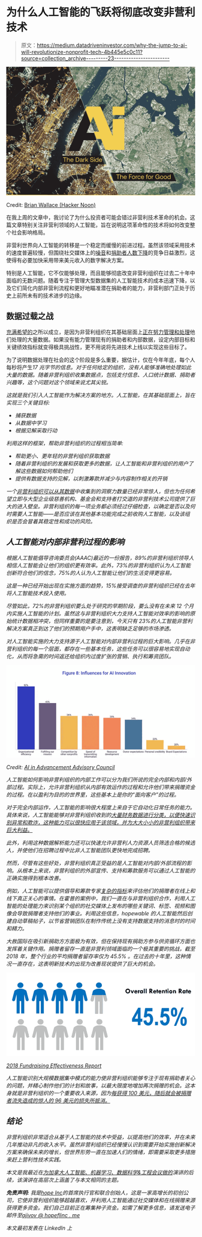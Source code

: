 # 为什么人工智能的飞跃将彻底改变非营利技术

> 原文：<https://medium.datadriveninvestor.com/why-the-jump-to-ai-will-revolutionize-nonprofit-tech-4b445e5c0c11?source=collection_archive---------23----------------------->

![](img/a60e1523e1fe1b8b6135d8c3379610ad.png)

Credit: [Brian Wallace (Hacker Noon)](https://hackernoon.com/the-future-is-now-ai-for-evil-vs-ai-for-good-8e87093b148)

在我上周的文章中，我讨论了为什么投资者可能会错过非营利技术革命的机会。这篇文章特别关注非营利领域的人工智能，旨在说明这项革命性的技术将如何改变整个社会影响格局。

非营利世界向人工智能的转移是一个稳定而缓慢的前进过程。虽然该领域采用技术的速度普遍较慢，但围绕社交媒体上的[噪音](https://blog.hootsuite.com/social-media-advertising-stats/)和[捐助者人数下降](https://www.tvo.org/article/charities-need-millennials-to-start-giving-but-do-millennials-have-anything-to-give)的竞争日益激烈，这使得有必要加快采用带来美元收入的数字解决方案。

特别是人工智能，它不仅能够处理，而且能够彻底改变非营利组织在过去二十年中面临的无数问题。随着专注于管理大型数据集的人工智能技术的成本迅速下降，以及它们简化内部非营利流程和更好地瞄准潜在捐助者的能力，非营利部门正处于历史上前所未有的技术进步的边缘。

## 数据过载之战

[充满希望的](https://www.hopefulinc.me/)之所以成立，是因为非营利组织在其基础层面上[正在努力管理和处理](http://cdn2.hubspot.net/hubfs/433841/The_State_of_Data_in_The_Nonprofit_Sector.pdf)他们处理的大量数据。如果没有能力管理现有的捐助者和内部数据，设定内部目标和关键绩效指标就变得极具挑战性，更不用说将先进技术上线以实现这些目标了。

为了说明数据处理在社会的这个阶段是多么重要，据估计，仅在今年年底，每个人每秒将产生*17 兆字节的信息。对于任何给定的组织，没有人能够准确地处理如此大量的数据。随着非营利组织收集数据点，包括支付信息、人口统计数据、捐助者兴趣等，这个问题对这个领域来说尤其尖锐。*

*这就是我们引入人工智能作为解决方案的地方。人工智能，在其基础层面上，旨在实现三个关键目标:*

*   *捕获数据*
*   *从数据中学习*
*   *根据见解采取行动*

*利用这样的框架，帮助非营利组织的过程相当简单:*

*   *帮助更小、更年轻的非营利组织获取数据*
*   *随着非营利组织的发展和获取更多的数据，让人工智能和非营利组织的用户了解这些数据如何帮助他们*
*   *提供有数据支持的见解，以刺激筹款并减少与内容制作相关的开销*

*一个[非营利组织可以从其数据](https://www.keela.co/blog/nonprofit-resources/data-analytics-for-nonprofits)中收集到的洞察力数量已经非常惊人，但也为任何希望立即与大型企业级慈善机构、基金会和支持者打交道的非营利技术公司提供了巨大的进入壁垒。非营利组织的每一项业务都必须经过仔细检查，以确定是否以及何时需要人工智能——是否应该在其他基本功能完成之前收购人工智能，以及该组织是否会冒着其稳定性和成功的风险。*

## *人工智能对内部非营利过程的影响*

*根据人工智能倡导咨询委员会(AAAC)最近的一份报告，89%的非营利组织领导人相信人工智能会让他们的组织更有效率。此外，73%的非营利组织认为人工智能创新符合他们的信念，75%的人认为人工智能让他们的生活变得更容易。*

*这是一种已经开始出现在实施方面的趋势，15%接受调查的非营利组织已经在去年将人工智能技术投入使用。*

*尽管如此，72%的非营利组织要么处于研究的早期阶段，要么没有在未来 12 个月内实施人工智能的计划。虽然这与非营利组织大力支持人工智能对效率的影响的原始统计数据相冲突，但同样重要的是要注意到，今天只有 23%的人工智能非营利解决方案真正到达了他们的预期用户手中，这表明缺乏足够的市场渗透。*

*对人工智能实施的大力支持源于人工智能对内部非营利过程的巨大影响。几乎在非营利组织的每一个层面，都存在一些基本任务，这些任务可以很容易地实现自动化，从而将急需的时间返还给组织内过度扩张的营销、执行和筹资团队。*

*![](img/bb698c99cae12acda0d08aba51211d31.png)*

*Credit: [AI in Advancement Advisory Council](https://gravyty.s3.amazonaws.com/2019aaacstateofaiinadvancement.pdf)*

*人工智能如何影响非营利组织的内部工作可以分为我们所说的完全内部和内部/外部过程。实际上，允许非营利组织从内部有效运作的过程和允许他们带来捐赠资金的过程。在以盈利为目的的世界里，这些基本上是你的“面向客户”的过程。*

*对于完全内部运作，人工智能的影响很大程度上来自于它自动化日常任务的能力。具体来说，人工智能能够对非营利组织收到的[大量财务数据进行分类，以便快速识别异常和欺诈，这种能力可以很快应用于该领域，并为大大小小的非营利组织带来巨大利益。](https://biztechmagazine.com/article/2019/04/how-nonprofits-can-effectively-use-ai-tools)*

*此外，利用这种数据解析能力还可以快速允许非营利人力资源人员筛选合格的候选人，并使他们在招聘过程中比非人工智能团队更快地完成招聘。*

*然而，尽管有这些好处，非营利组织真正受益的是人工智能对内部/外部流程的影响。从根本上来说，非营利组织的外部宣传、支持和筹款服务可以通过人工智能的正确实施得到根本改善。*

*例如，人工智能可以提供倡导和筹款专家[复杂的指标](https://www.nonprofitpro.com/article/artificial-intelligence-changing-nonprofits-where-we-are-and-where-were-going/)来评估他们的捐赠者在线上和线下真正关心的事情。在霍普的案例中，我们一直在与非营利组织合作，利用人工智能的处理能力来识别某个组织的社交媒体上发布的哪些关键词、标签、视频和图像会导致捐赠者支持他们的事业。利用这些信息，hopewable 的人工智能然后创建自动草稿帖子，以节省营销团队在制作传统上没有支持数据支持的消息时的时间和精力。*

*大赦国际在吸引新捐助方方面极为有效，但在保持现有捐助方参与供资循环方面也发挥着关键作用。捐赠者留存一直是非营利领域面临的一个极其重要的挑战，截至 2018 年，整个行业的平均捐赠者留存率仅为 45.5% 。在过去的十年里，这种情况一直存在，这表明新技术的出现为改善现状提供了巨大的机会。*

*![](img/0ec960989a2ed1181460220442a00417.png)*

*[2018 Fundraising Effectiveness Report](http://afpfep.org/wp-content/uploads/2018/04/2018-Fundraising-Effectiveness-Survey-Report.pdf)*

*人工智能识别大规模数据集中模式的能力使非营利组织能够专注于现有捐助者关心的问题，并精心制作他们的计划和故事，以最大限度地增加再次捐赠的机会。这本身就是非营利组织的一个重要收入来源，因为[每获得 100 美元，随后就会被捐赠者流失造成的惊人的 96 美元的损失所抵消。](http://afpfep.org/wp-content/uploads/2018/04/2018-Fundraising-Effectiveness-Survey-Report.pdf)*

## *结论*

*非营利组织非常适合从基于人工智能的技术中受益，以提高他们的效率，并在未来几年推动非凡的收入水平。虽然非营利组织已经慢慢认识到需要开始实施创新解决方案来确保未来的增长，但世界形势一直在加速人们的情绪，即需要采取更多措施来赶上营利性技术实践。*

*本文是我最近在[为加拿大人工智能、机器学习、数据科学&工程会议做的](https://www.linkedin.com/posts/alexanderjivov_techforgood-techcommunity-tech4good-activity-6662050862510288896-IRXE)演讲的后续，该演讲在高层次上涵盖了与本文相同的主题。*

****免责声明:*** *我是*[*hope Inc*](https://www.hopefulinc.me/)*的首席执行官和联合创始人，这是一家高增长的初创公司，它使非营利组织能够超越喜欢，并利用人工智能通过社交媒体和在线捐赠来源获得更多资金。我们自己目前正在筹集种子资金。如需了解更多信息，请发送电子邮件至*[*ajivov @ hopeflinc . me*](http://ajivo@hopefulinc.me/)*

*本文最初发表在 LinkedIn 上*
